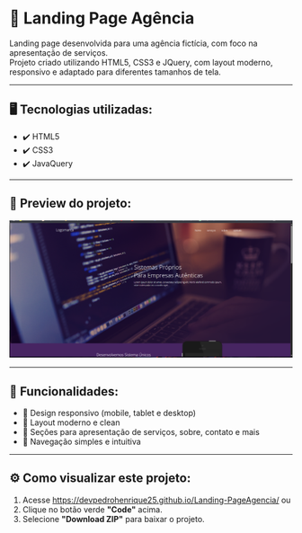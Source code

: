 # 🚀 Landing Page Agência

Landing page desenvolvida para uma agência fictícia, com foco na apresentação de serviços.  
Projeto criado utilizando HTML5, CSS3 e JQuery, com layout moderno, responsivo e adaptado para diferentes tamanhos de tela.

---

## 🖥️ Tecnologias utilizadas:
- ✔️ HTML5
- ✔️ CSS3
- ✔️ JavaQuery

---

## 📸 Preview do projeto:
![Preview](./preview.png) 

---

## 📂 Funcionalidades:
- 🔸 Design responsivo (mobile, tablet e desktop)
- 🔸 Layout moderno e clean
- 🔸 Seções para apresentação de serviços, sobre, contato e mais
- 🔸 Navegação simples e intuitiva

---

## ⚙️ Como visualizar este projeto:
1. Acesse https://devpedrohenrique25.github.io/Landing-PageAgencia/
   ou
3. Clique no botão verde **"Code"** acima.
4. Selecione **"Download ZIP"** para baixar o projeto.
